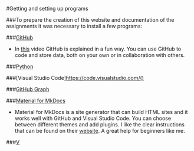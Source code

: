 #Getting and setting up programs

###To prepare the creation of this website and documentation of the assignments it was necessary to install a few programs:

###[GitHub](https://github.com/)
* In [this](https://www.youtube.com/watch?v=pBy1zgt0XPc) video GitHub is explained in a fun way. You can use GitHub to code and store data, both on your own or in collaboration with others. 

###[Python](https://marketplace.visualstudio.com/items?itemName=ms-python.python)

###[Visual Studio Code]https://code.visualstudio.com/()

###[GitHub Graph](https://marketplace.visualstudio.com/items?itemName=mhutchie.git-graph)

###[Material for MkDocs](https://squidfunk.github.io/mkdocs-material/)
* Material for MkDocs is a site generator that can build HTML sites and it works well with GitHub and Visual Studio Code. You can choose between different themes and add plugins. I like the clear instructions that can be found on their [website](https://www.mkdocs.org/). A great help for beginners like me.  

###[V]()




